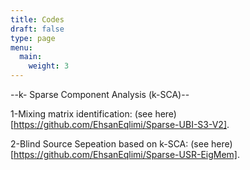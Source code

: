 ```yaml
---
title: Codes
draft: false
type: page
menu:
  main:
    weight: 3
---
```


--k- Sparse Component Analysis (k-SCA)--

1-Mixing matrix identification: (see here) [https://github.com/EhsanEqlimi/Sparse-UBI-S3-V2].

2-Blind Source Sepeation based on k-SCA: (see here) [https://github.com/EhsanEqlimi/Sparse-USR-EigMem].